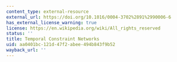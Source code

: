 ```yaml
---
content_type: external-resource
external_url: https://doi.org/10.1016/0004-3702%2891%2990006-6
has_external_license_warning: true
license: https://en.wikipedia.org/wiki/All_rights_reserved
status: ''
title: Temporal Constraint Networks
uid: aa0401bc-121d-47f2-abee-494b843f9b52
wayback_url: ''
---
```

